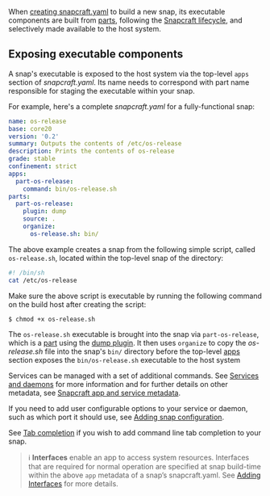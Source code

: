 When [creating snapcraft.yaml](/t/creating-snapcraft-yaml/11666) to build a new snap, its executable components are built from [parts](/t/adding-parts/11473), following the [Snapcraft lifecycle](/t/parts-lifecycle/12231), and selectively made available to the host system.

## Exposing executable components

A snap's executable is exposed to the host system via the top-level `apps` section of *snapcraft.yaml*. Its name needs to correspond with part name responsible for staging the executable within your snap.

For example, here's a complete *snapcraft.yaml* for a fully-functional snap:
```yaml
name: os-release
base: core20
version: '0.2'
summary: Outputs the contents of /etc/os-release
description: Prints the contents of os-release
grade: stable
confinement: strict
apps:
  part-os-release:
    command: bin/os-release.sh
parts:
  part-os-release:
    plugin: dump
    source: .
    organize:
      os-release.sh: bin/
```
The above example creates a snap from the following simple script, called `os-release.sh`, located within the top-level snap of the directory:

```bash
#! /bin/sh
cat /etc/os-release
```
Make sure the above script is executable by running the following command on the build host after creating the script:

```bash
$ chmod +x os-release.sh
```

The `os-release.sh` executable is brought into the snap via `part-os-release`, which is a [part](/t/adding-parts/11473) using the [dump plugin](/t/the-dump-plugin/8007). It then uses `organize` to copy the *os-release.sh* file into the snap's `bin/` directory before the top-level [apps](/t/snapcraft-app-and-service-metadata/8335) section exposes the `bin/os-release.sh` executable to the host system

Services can be managed with a set of additional commands. See [Services and daemons](/t/services-and-daemons/12601) for more information and for further details on other metadata, see [Snapcraft app and service metadata](/t/snapcraft-app-and-service-metadata/8335).

If you need to add user configurable options to your service or daemon, such as which port it should use, see [Adding snap configuration](https://forum.snapcraft.io/t/adding-snap-configuration/15246).

See [Tab completion](https://forum.snapcraft.io/t/tab-completion-for-snaps/2261) if you wish to add command line tab completion to your snap.


> ℹ  **Interfaces** enable an app  to access system resources. Interfaces that are required for normal operation are specified at snap build-time within the above `app` metadata of a snap’s snapcraft.yaml. See [Adding Interfaces](/t/adding-interfaces/13123) for more details.